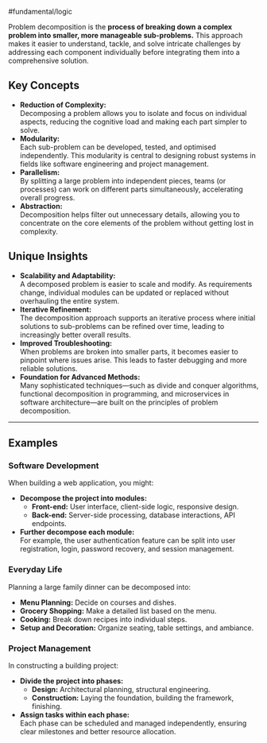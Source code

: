 #fundamental/logic 

Problem decomposition is the **process of breaking down a complex problem into smaller, more manageable sub-problems.** This approach makes it easier to understand, tackle, and solve intricate challenges by addressing each component individually before integrating them into a comprehensive solution.

## Key Concepts

- **Reduction of Complexity:**  
  Decomposing a problem allows you to isolate and focus on individual aspects, reducing the cognitive load and making each part simpler to solve.
- **Modularity:**  
  Each sub-problem can be developed, tested, and optimised independently. This modularity is central to designing robust systems in fields like software engineering and project management.
- **Parallelism:**  
  By splitting a large problem into independent pieces, teams (or processes) can work on different parts simultaneously, accelerating overall progress.
- **Abstraction:**  
  Decomposition helps filter out unnecessary details, allowing you to concentrate on the core elements of the problem without getting lost in complexity.

## Unique Insights

- **Scalability and Adaptability:**  
  A decomposed problem is easier to scale and modify. As requirements change, individual modules can be updated or replaced without overhauling the entire system.
- **Iterative Refinement:**  
  The decomposition approach supports an iterative process where initial solutions to sub-problems can be refined over time, leading to increasingly better overall results.
- **Improved Troubleshooting:**  
  When problems are broken into smaller parts, it becomes easier to pinpoint where issues arise. This leads to faster debugging and more reliable solutions.
- **Foundation for Advanced Methods:**  
  Many sophisticated techniques—such as divide and conquer algorithms, functional decomposition in programming, and microservices in software architecture—are built on the principles of problem decomposition.

---

## Examples

### Software Development

When building a web application, you might:
- **Decompose the project into modules:**  
  - **Front-end:** User interface, client-side logic, responsive design.
  - **Back-end:** Server-side processing, database interactions, API endpoints.
- **Further decompose each module:**  
  For example, the user authentication feature can be split into user registration, login, password recovery, and session management.

### Everyday Life

Planning a large family dinner can be decomposed into:
- **Menu Planning:** Decide on courses and dishes.
- **Grocery Shopping:** Make a detailed list based on the menu.
- **Cooking:** Break down recipes into individual steps.
- **Setup and Decoration:** Organize seating, table settings, and ambiance.

### Project Management

In constructing a building project:
- **Divide the project into phases:**  
  - **Design:** Architectural planning, structural engineering.
  - **Construction:** Laying the foundation, building the framework, finishing.
- **Assign tasks within each phase:**  
  Each phase can be scheduled and managed independently, ensuring clear milestones and better resource allocation.


